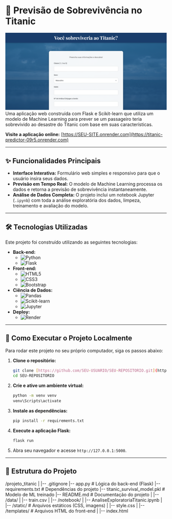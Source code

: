 # 🚢 Previsão de Sobrevivência no Titanic

![Prévia do Site](assets/preview.png) Uma aplicação web construída com Flask e Scikit-learn que utiliza um modelo de Machine Learning para prever se um passageiro teria sobrevivido ao desastre do Titanic com base em suas características.

**Visite a aplicação online:** [https://SEU-SITE.onrender.com](https://titanic-predictor-09r5.onrender.com)

---

## ✨ Funcionalidades Principais

* **Interface Interativa:** Formulário web simples e responsivo para que o usuário insira seus dados.
* **Previsão em Tempo Real:** O modelo de Machine Learning processa os dados e retorna a previsão de sobrevivência instantaneamente.
* **Análise de Dados Completa:** O projeto inclui um notebook Jupyter (`.ipynb`) com toda a análise exploratória dos dados, limpeza, treinamento e avaliação do modelo.

---

## 🛠️ Tecnologias Utilizadas

Este projeto foi construído utilizando as seguintes tecnologias:

* **Back-end:**
    * ![Python](https://img.shields.io/badge/Python-3776AB?style=for-the-badge&logo=python&logoColor=white)
    * ![Flask](https://img.shields.io/badge/Flask-000000?style=for-the-badge&logo=flask&logoColor=white)
* **Front-end:**
    * ![HTML5](https://img.shields.io/badge/HTML5-E34F26?style=for-the-badge&logo=html5&logoColor=white)
    * ![CSS3](https://img.shields.io/badge/CSS3-1572B6?style=for-the-badge&logo=css3&logoColor=white)
    * ![Bootstrap](https://img.shields.io/badge/Bootstrap-563D7C?style=for-the-badge&logo=bootstrap&logoColor=white)
* **Ciência de Dados:**
    * ![Pandas](https://img.shields.io/badge/Pandas-150458?style=for-the-badge&logo=pandas&logoColor=white)
    * ![Scikit-learn](https://img.shields.io/badge/Scikit--learn-F7931E?style=for-the-badge&logo=scikit-learn&logoColor=white)
    * ![Jupyter](https://img.shields.io/badge/Jupyter-F37626?style=for-the-badge&logo=Jupyter&logoColor=white)
* **Deploy:**
    * ![Render](https://img.shields.io/badge/Render-46E3B7?style=for-the-badge&logo=render&logoColor=white)

---

## 🚀 Como Executar o Projeto Localmente

Para rodar este projeto no seu próprio computador, siga os passos abaixo:

1.  **Clone o repositório:**
    ```bash
    git clone [https://github.com/SEU-USUARIO/SEU-REPOSITORIO.git](https://github.com/SEU-USUARIO/SEU-REPOSITORIO.git)
    cd SEU-REPOSITORIO
    ```

2.  **Crie e ative um ambiente virtual:**
    ```bash
    python -m venv venv
    venv\Scripts\activate
    ```

3.  **Instale as dependências:**
    ```bash
    pip install -r requirements.txt
    ```

4.  **Execute a aplicação Flask:**
    ```bash
    flask run
    ```

5.  Abra seu navegador e acesse `http://127.0.0.1:5000`.

---

## 📂 Estrutura do Projeto

/projeto_titanic
|
|-- .gitignore
|-- app.py                    # Lógica do back-end (Flask)
|-- requirements.txt          # Dependências do projeto
|-- titanic_survival_model.pkl  # Modelo de ML treinado
|-- README.md                 # Documentação do projeto
|
|-- /data/
|   |-- train.csv
|
|-- /notebook/
|   |-- AnaliseExploratoriaTitanic.ipynb
|
|-- /static/                  # Arquivos estáticos (CSS, imagens)
|   |-- style.css
|
|-- /templates/               # Arquivos HTML do front-end
|   |-- index.html
